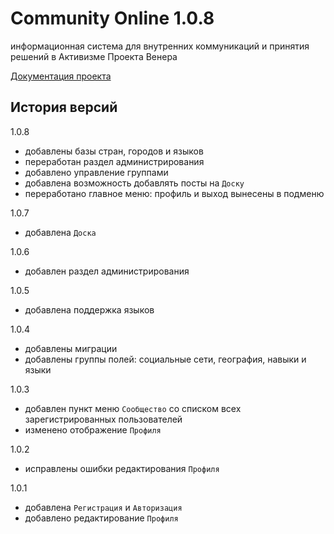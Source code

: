 Сommunity Online 1.0.8
======================

информационная система для внутренних коммуникаций 
и принятия решений в Активизме Проекта Венера

[Документация проекта](http://goo.gl/RpWZU)


История версий
--------------

1.0.8

* добавлены базы стран, городов и языков
* переработан раздел администрирования
* добавлено управление группами
* добавлена возможность добавлять посты на `Доску`
* переработано главное меню: профиль и выход вынесены в подменю

1.0.7

* добавлена `Доска`

1.0.6

* добавлен раздел администрирования

1.0.5

* добавлена поддержка языков

1.0.4

* добавлены миграции
* добавлены группы полей: социальные сети, география, навыки и языки

1.0.3

* добавлен пункт меню `Сообщество` со списком всех зарегистрированных пользователей
* изменено отображение `Профиля`

1.0.2

* исправлены ошибки редактирования `Профиля`

1.0.1

* добавлена `Регистрация` и `Авторизация`
* добавлено редактирование `Профиля`
